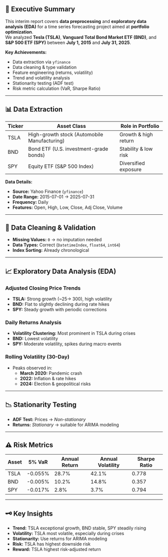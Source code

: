 ## 📄 Executive Summary
This interim report covers **data preprocessing** and **exploratory data analysis (EDA)** for a time series forecasting project aimed at **portfolio optimization**.  
We analyzed **Tesla (TSLA)**, **Vanguard Total Bond Market ETF (BND)**, and **S&P 500 ETF (SPY)** between **July 1, 2015** and **July 31, 2025**.

**Key Achievements:**
- Data extraction via `yfinance`
- Data cleaning & type validation
- Feature engineering (returns, volatility)
- Trend and volatility analysis
- Stationarity testing (ADF test)
- Risk metric calculation (VaR, Sharpe Ratio)

---

## 📊 Data Extraction

| Ticker | Asset Class | Role in Portfolio |
|--------|------------|-------------------|
| TSLA   | High-growth stock (Automobile Manufacturing) | Growth & high return |
| BND    | Bond ETF (U.S. investment-grade bonds) | Stability & low risk |
| SPY    | Equity ETF (S&P 500 Index) | Diversified exposure |

**Data Details:**
- **Source:** Yahoo Finance (`yfinance`)
- **Date Range:** 2015-07-01 → 2025-07-31
- **Frequency:** Daily
- **Features:** Open, High, Low, Close, Adj Close, Volume

---

## 🧹 Data Cleaning & Validation
- **Missing Values:** `0` → no imputation needed  
- **Data Types:** Correct (`DatetimeIndex`, `float64`, `int64`)  
- **Index Sorting:** Already chronological  

---

## 📈 Exploratory Data Analysis (EDA)

### Adjusted Closing Price Trends
- **TSLA:** Strong growth (~$25 → ~$300), high volatility  
- **BND:** Flat to slightly declining during rate hikes  
- **SPY:** Steady growth with periodic corrections  

### Daily Returns Analysis
- **Volatility Clustering:** Most prominent in TSLA during crises  
- **BND:** Lowest volatility  
- **SPY:** Moderate volatility, spikes during macro events  

### Rolling Volatility (30-Day)
- Peaks observed in:
  - **March 2020:** Pandemic crash  
  - **2022:** Inflation & rate hikes  
  - **2024:** Election & geopolitical risks  

---

## 📉 Stationarity Testing
- **ADF Test:** Prices → *Non-stationary*  
- **Returns:** *Stationary* → suitable for ARIMA modeling  

---

## ⚠️ Risk Metrics

| Asset | 5% VaR   | Annual Return | Annual Volatility | Sharpe Ratio |
|-------|----------|---------------|-------------------|--------------|
| TSLA  | -0.055%  | 28.7%         | 42.1%             | 0.778        |
| BND   | -0.005%  | 10.2%         | 14.8%             | 0.357        |
| SPY   | -0.017%  | 2.8%          | 3.7%              | 0.794        |

---

## 🗝 Key Insights
- **Trend:** TSLA exceptional growth, BND stable, SPY steadily rising  
- **Volatility:** TSLA most volatile, especially during crises  
- **Stationarity:** Use returns for ARIMA modeling  
- **Risk:** TSLA has highest downside risk  
- **Reward:** TSLA highest risk-adjusted return  
